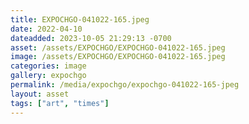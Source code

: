 ```yaml
---
title: EXPOCHGO-041022-165.jpeg
date: 2022-04-10
dateadded: 2023-10-05 21:29:13 -0700
asset: /assets/EXPOCHGO/EXPOCHGO-041022-165.jpeg
image: /assets/EXPOCHGO/EXPOCHGO-041022-165.jpeg
categories: image
gallery: expochgo
permalink: /media/expochgo/expochgo-041022-165-jpeg
layout: asset
tags: ["art", "times"]
--- 
```

